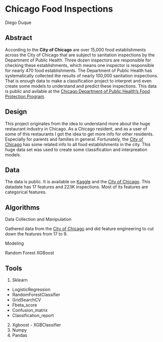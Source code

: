 # Chicago Food Inspections

Diego Duque

## Abstract

According to the **City of Chicago** are over 15,000 food establishments across the City of Chicago that are subject to sanitation inspections by the Department of Public Health. Three dozen inspectors are responsible for checking these establishments, which means one inspector is responsible for nearly 470 food establishments. The Department of Public Health has systematically collected the results of nearly 100,000 sanitation inspections. That is enough data to make a classification project to interpret and even create some models to understand and predict these inspections.
This data is public and avilable at the [Chicago Department of Public Health’s Food Protection Program](https://data.cityofchicago.org/Health-Human-Services/Food-Inspections/4ijn-s7e5).

## Design

This project originates from the idea to understand more about the huge restaurant industry in Chicago. As a Chicago resident, and as a user of some of this restaurants I got the idea to get more info for other residents. Especially for parents and families in general. Fortunately, the [City of Chicago](https://data.cityofchicago.org/Health-Human-Services/Food-Inspections/4ijn-s7e5) has some related info to all food establishments in the city. This huge data set was used to create some classification and interpreation models.

## Data

The data is public. It is available on [Kaggle](https://www.kaggle.com/tjkyner/chicago-food-inspections) and the [City of Chicago](https://data.cityofchicago.org/Health-Human-Services/Food-Inspections/4ijn-s7e5). This datadate has 17 features and 223K inspections. Most of its features are categorical features.

## Algorithms 

Data Collection and Manipulation

Gathered data from the [City of Chicago](https://data.cityofchicago.org/Health-Human-Services/Food-Inspections/4ijn-s7e5) and did feature engineering to cut down the features from 17 to 9.

Modeling


Random Forest
XGBoost

## Tools

1. Sklearn 
  - LogisticRegression
  - RandomForestClassifier
  - GridSearchCV
  - Fbeta_score
  - Confusion_matrix
  - Classification_report
2. Xgboost - XGBClassifier
3. Numpy
4. Pandas

